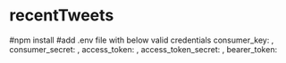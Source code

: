 # recentTweets
#npm install
#add .env file with below valid credentials 
 consumer_key: ,
  consumer_secret: ,
  access_token: ,
  access_token_secret: ,
  bearer_token:

